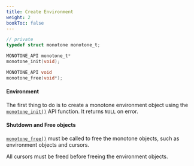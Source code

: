 ```yaml
---
title: Create Environment
weight: 2
bookToc: false
---
```


```C
// private
typedef struct monotone monotone_t;

MONOTONE_API monotone_t*
monotone_init(void);

MONOTONE_API void
monotone_free(void*);
```

#### Environment

The first thing to do is to create a monotone environment object using the [`monotone_init()`](/docs/api/) API function.
It returns `NULL` on error.

#### Shutdown and Free objects

[`monotone_free()`](/docs/api/) must be called to free the monotone objects, such as environment objects and cursors.

All cursors must be freed before freeing the environment objects.
